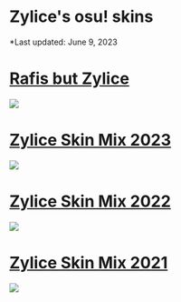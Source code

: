 # Zylice's osu! skins
*Last updated: June 9, 2023

# [Rafis but Zylice](https://drive.google.com/file/d/18tJTqez4uPMFKLjb2y_uhtcZmbq63ITx/view?usp=sharing)
![](https://i.imgur.com/BEZjkRr.png)

# [Zylice Skin Mix 2023](https://www.mediafire.com/file/9kj3ghsxqxtuk47/Zylice_Skin_Mix_2023.osk/file) 
![](https://i.imgur.com/QTSIcIC.png)

# [Zylice Skin Mix 2022](https://drive.google.com/file/d/1QRsELktLnH--R5zOwpXYjSnreT6Q3_jM/view)
![](https://i.imgur.com/xtYrzQ5.png)

# [Zylice Skin Mix 2021](https://www.dropbox.com/s/hi1glyr07ykdkm2/Zylice%20Skin%20Mix.osk?dl=0)
![](https://i.imgur.com/KKUdgs2.png)
